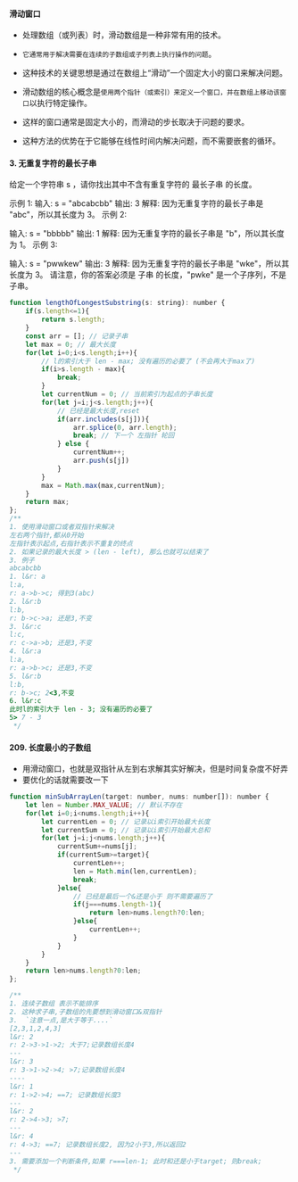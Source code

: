 #### 滑动窗口
* 处理数组（或列表）时，滑动数组是一种非常有用的技术。
* `它通常用于解决需要在连续的子数组或子列表上执行操作的问题`。
* 这种技术的关键思想是通过在数组上“滑动”一个固定大小的窗口来解决问题。

* 滑动数组的核心概念是`使用两个指针（或索引）来定义一个窗口，并在数组上移动该窗口`以执行特定操作。
* 这样的窗口通常是固定大小的，而滑动的步长取决于问题的要求。
* 这种方法的优势在于它能够在线性时间内解决问题，而不需要嵌套的循环。

#### 3. 无重复字符的最长子串
给定一个字符串 s ，请你找出其中不含有重复字符的 最长子串 的长度。

示例 1:
输入: s = "abcabcbb"
输出: 3
解释: 因为无重复字符的最长子串是 "abc"，所以其长度为 3。
示例 2:

输入: s = "bbbbb"
输出: 1
解释: 因为无重复字符的最长子串是 "b"，所以其长度为 1。
示例 3:

输入: s = "pwwkew"
输出: 3
解释: 因为无重复字符的最长子串是 "wke"，所以其长度为 3。
请注意，你的答案必须是 子串 的长度，"pwke" 是一个子序列，不是子串。
```javascript
function lengthOfLongestSubstring(s: string): number {
    if(s.length<=1){
        return s.length;
    }
    const arr = []; // 记录子串
    let max = 0; // 最大长度
    for(let i=0;i<s.length;i++){
        // l的索引大于 len - max; 没有遍历的必要了 (不会再大于max了)
        if(i>s.length - max){
            break;
        }
        let currentNum = 0; // 当前索引为起点的子串长度
        for(let j=i;j<s.length;j++){
            // 已经是最大长度,reset
            if(arr.includes(s[j])){
                arr.splice(0, arr.length);
                break; // 下一个 左指针 轮回
            } else {
                currentNum++;
                arr.push(s[j])
            }
        }
        max = Math.max(max,currentNum);
    }
    return max;
};
/**
1. 使用滑动窗口或者双指针来解决
左右两个指针,都从0开始
左指针表示起点,右指针表示不重复的终点
2. 如果记录的最大长度 > (len - left), 那么也就可以结束了
3. 例子
abcabcbb
1. l&r: a
l:a,
r: a->b->c; 得到3(abc)
2. l&r:b
l:b,
r: b->c->a; 还是3,不变
3. l&r:c
l:c,
r: c->a->b; 还是3,不变
4. l&r:a
l:a,
r: a->b->c; 还是3,不变
5. l&r:b
l:b,
r: b->c; 2<3,不变
6. l&r:c
此时l的索引大于 len - 3; 没有遍历的必要了
5> 7 - 3
 */
```

#### 209. 长度最小的子数组
* 用滑动窗口，也就是双指针从左到右求解其实好解决，但是时间复杂度不好弄
* 要优化的话就需要改一下
```javascript
function minSubArrayLen(target: number, nums: number[]): number {
    let len = Number.MAX_VALUE; // 默认不存在
    for(let i=0;i<nums.length;i++){
        let currentLen = 0; // 记录以i索引开始最大长度
        let currentSum = 0; // 记录以i索引开始最大总和
        for(let j=i;j<nums.length;j++){
            currentSum+=nums[j];
            if(currentSum>=target){
                currentLen++;
                len = Math.min(len,currentLen);
                break;
            }else{
                // 已经是最后一个&还是小于 则不需要遍历了
                if(j===nums.length-1){
                    return len>nums.length?0:len;
                }else{
                    currentLen++;
                }
            }
        }
    }
    return len>nums.length?0:len;
};

/**
1. 连续子数组 表示不能排序
2. 这种求子串,子数组的先要想到滑动窗口&双指针
3.  `注意一点,是大于等于....`
[2,3,1,2,4,3]
l&r: 2
r: 2->3->1->2; 大于7;记录数组长度4
---
l&r: 3
r: 3->1->2->4; >7;记录数组长度4
----
l&r: 1
r: 1->2->4; ==7; 记录数组长度3
---
l&r: 2
r: 2->4->3; >7; 
---
l&r: 4
r: 4->3; ==7; 记录数组长度2, 因为2小于3,所以返回2
---
3. 需要添加一个判断条件,如果 r===len-1; 此时和还是小于target; 则break;
 */
```

